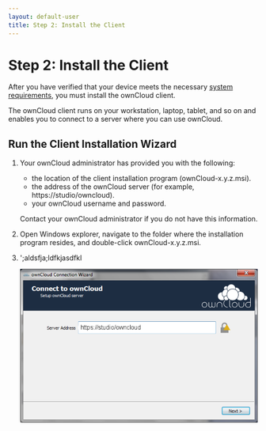 ```yaml
---
layout: default-user
title: Step 2: Install the Client
---
```


# Step 2: Install the Client
After you have verified that your device meets the necessary [system requirements](./qs_users_sysreqs.html), 
you must install the ownCloud client.

The ownCloud client runs on your workstation, laptop, tablet, and so on and enables 
you to connect to a server where you can use ownCloud.

## Run the Client Installation Wizard
1. Your ownCloud administrator has provided you with the following:
   - the location of the client installation program (ownCloud-x.y.z.msi).
   - the address of the ownCloud server (for example, https://studio/owncloud).
   - your ownCloud username and password.

   Contact your ownCloud administrator if you do not have this information.

2. Open Windows explorer, navigate to the folder where the installation program resides, and double-click ownCloud-x.y.z.msi.

3. ';aldsfja;ldfkjasdfkl

   ![Connect page](./assets/images/client-1.png)
